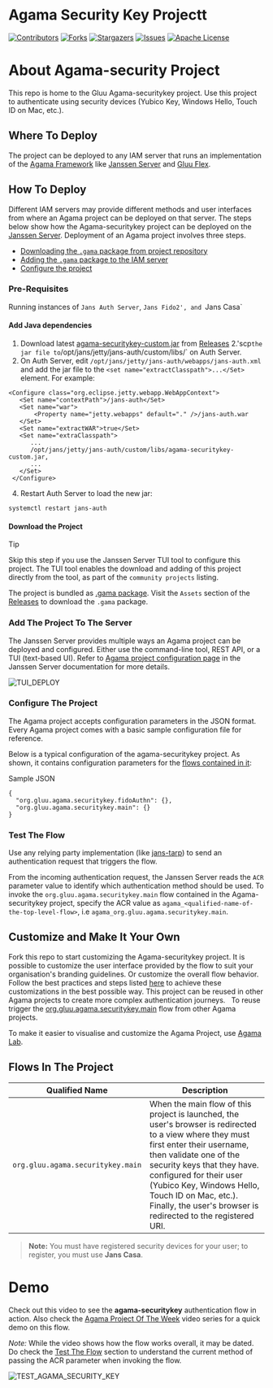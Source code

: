 # Agama Security Key Projectt

<!-- These are statistics for this repository-->
[![Contributors][contributors-shield]][contributors-url]
[![Forks][forks-shield]][forks-url]
[![Stargazers][stars-shield]][stars-url]
[![Issues][issues-shield]][issues-url]
[![Apache License][license-shield]][license-url]

# About Agama-security Project

This repo is home to the Gluu Agama-securitykey project. Use this project to
authenticate using security devices (Yubico Key, Windows Hello, Touch ID on Mac, etc.).

## Where To Deploy

The project can be deployed to any IAM server that runs an implementation of
the [Agama Framework](https://docs.jans.io/head/agama/introduction/) like
[Janssen Server](https://jans.io) and [Gluu Flex](https://gluu.org/flex/).

## How To Deploy

Different IAM servers may provide different methods and
user interfaces from where an Agama project can be deployed on that server.
The steps below show how the Agama-securitykey project can be deployed on the
[Janssen Server](https://jans.io).
Deployment of an Agama project involves three steps.

- [Downloading the `.gama` package from project repository](#download-the-project)
- [Adding the `.gama` package to the IAM server](#add-the-project-to-the-server)
- [Configure the project](#configure-the-project)

### Pre-Requisites

Running instances of `Jans Auth Server`, `Jans Fido2', and `Jans Casa`

#### Add Java dependencies

1. Download
latest [agama-securitykey-custom.jar](https://github.com/GluuFederation/agama-security-key/releases/latest/download/agama-securitykey-custom.jar)
from [Releases](https://github.com/GluuFederation/agama-securitykey/releases)
2.'scp` the jar file to `/opt/jans/jetty/jans-auth/custom/libs/` on Auth Server.
3. On Auth Server, edit `/opt/jans/jetty/jans-auth/webapps/jans-auth.xml` and
add the jar file to the `<set name="extractClasspath">...</Set>` element. For example:


```
<Configure class="org.eclipse.jetty.webapp.WebAppContext">
   <Set name="contextPath">/jans-auth</Set>
   <Set name="war">
       <Property name="jetty.webapps" default="." />/jans-auth.war
   </Set>
   <Set name="extractWAR">true</Set>
   <Set name="extraClasspath">
      ...
      /opt/jans/jetty/jans-auth/custom/libs/agama-securitykey-custom.jar,
      ...
   </Set>
 </Configure>
```

4. Restart Auth Server to load the new jar:

```
systemctl restart jans-auth
```

#### Download the Project

> [!TIP]
> Skip this step if you use the Janssen Server TUI tool to
> configure this project. The TUI tool enables the download and adding of this
> project directly from the tool, as part of the `community projects` listing.

The project is bundled as
[.gama package](https://docs.jans.io/head/agama/gama-format/).
Visit the `Assets` section of the
[Releases](https://github.com/GluuFederation/agama-securitykey/releases) to download
the `.gama` package.




### Add The Project To The Server

The Janssen Server provides multiple ways an Agama project can be
deployed and configured. Either use the command-line tool, REST API, or a
TUI (text-based UI). Refer to
[Agama project configuration page](https://docs.jans.io/head/admin/config-guide/auth-server-config/agama-project-configuration/)
in the Janssen Server documentation for more details.

![TUI_DEPLOY](https://github.com/GluuFederation/agama-securitykey/assets/86965029/de25752e-3c86-4c67-a890-2e78494e4c6c)


### Configure The Project

The Agama project accepts configuration parameters in the JSON format. Every Agama
project comes with a basic sample configuration file for reference.

Below is a typical configuration of the agama-securitykey project. As shown, it contains
configuration parameters for the [flows contained in it](#flows-in-the-project):

Sample JSON
```
{
  "org.gluu.agama.securitykey.fidoAuthn": {},
  "org.gluu.agama.securitykey.main": {}
}
```

### Test The Flow

Use any relying party implementation (like [jans-tarp](https://github.com/JanssenProject/jans/tree/main/demos/jans-tarp))
to send an authentication request that triggers the flow.

From the incoming authentication request, the Janssen Server reads the `ACR`
parameter value to identify which authentication method should be used.
To invoke the `org.gluu.agama.securitykey.main` flow contained in the Agama-securitykey project,
specify the ACR value as `agama_<qualified-name-of-the-top-level-flow>`,
i.e `agama_org.gluu.agama.securitykey.main`.

## Customize and Make It Your Own

Fork this repo to start customizing the Agama-securitykey project. It is possible to
customize the user interface provided by the flow to suit your organisation's
branding
guidelines. Or customize the overall flow behavior. Follow the best
practices and steps listed
[here](https://docs.jans.io/head/admin/developer/agama/agama-best-practices/#project-reuse-and-customizations)
to achieve these customizations in the best possible way.
This project can be reused in other Agama projects to create more complex
authentication journeys.   To reuse trigger the
[org.gluu.agama.securitykey.main](#flows-in-the-project) flow from other Agama projects.

To make it easier to visualise and customize the Agama Project, use
[Agama Lab](https://cloud.gluu.org/agama-lab/login).


## Flows In The Project


| Qualified Name | Description |
|----------------|-------------|
| `org.gluu.agama.securitykey.main`| When the main flow of this project is launched, the user's browser is redirected to a view where they must first enter their username, then validate one of the security keys that they have. configured for their user (Yubico Key, Windows Hello, Touch ID on Mac, etc.). Finally, the user's browser is redirected to the registered URI.

> **Note:** You must have registered security devices for your user; to register, you must use **Jans Casa**.

# Demo

Check out this video to see the **agama-securitykey** authentication flow in action.
Also check the
[Agama Project Of The Week](https://gluu.org/agama-project-of-the-week/) video
series for a quick demo on this flow.

*Note:*
While the video shows how the flow works overall, it may be dated. Do check the
[Test The Flow](#test-the-flow) section to understand the current
method of passing the ACR parameter when invoking the flow.

![TEST_AGAMA_SECURITY_KEY](https://github.com/GluuFederation/agama-securitykey/assets/86965029/53baa0ab-d2d0-4e5f-a3c1-7c15c2dc48be)


<!-- This is the stats url reference for this repository -->

[contributors-shield]: https://img.shields.io/github/contributors/GluuFederation/agama-security-key.svg?style=for-the-badge

[contributors-url]: https://github.com/GluuFederation/agama-security-key/graphs/contributors

[forks-shield]: https://img.shields.io/github/forks/GluuFederation/agama-security-key.svg?style=for-the-badge

[forks-url]: https://github.com/GluuFederation/agama-security-key/network/members

[stars-shield]: https://img.shields.io/github/stars/GluuFederation/agama-security-key?style=for-the-badge

[stars-url]: https://github.com/GluuFederation/agama-security-key/stargazers

[issues-shield]: https://img.shields.io/github/issues/GluuFederation/agama-security-key.svg?style=for-the-badge

[issues-url]: https://github.com/GluuFederation/agama-security-key/issues

[license-shield]: https://img.shields.io/github/license/GluuFederation/agama-security-key.svg?style=for-the-badge

[license-url]: https://github.com/GluuFederation/agama-security-key/blob/master/LICENSE
